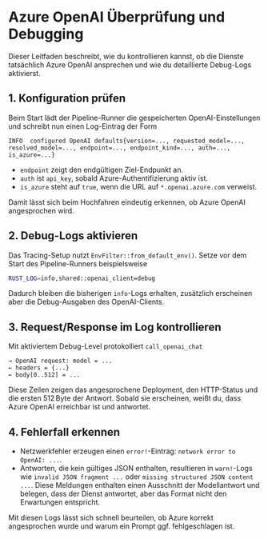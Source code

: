 # Azure OpenAI Überprüfung und Debugging

Dieser Leitfaden beschreibt, wie du kontrollieren kannst, ob die Dienste tatsächlich Azure OpenAI ansprechen und wie du detaillierte Debug-Logs aktivierst.

## 1. Konfiguration prüfen

Beim Start lädt der Pipeline-Runner die gespeicherten OpenAI-Einstellungen und schreibt nun einen Log-Eintrag der Form

```
INFO  configured OpenAI defaults{version=..., requested_model=..., resolved_model=..., endpoint=..., endpoint_kind=..., auth=..., is_azure=...}
```

* `endpoint` zeigt den endgültigen Ziel-Endpunkt an.
* `auth` ist `api_key`, sobald Azure-Authentifizierung aktiv ist.
* `is_azure` steht auf `true`, wenn die URL auf `*.openai.azure.com` verweist.

Damit lässt sich beim Hochfahren eindeutig erkennen, ob Azure OpenAI angesprochen wird.

## 2. Debug-Logs aktivieren

Das Tracing-Setup nutzt `EnvFilter::from_default_env()`. Setze vor dem Start des Pipeline-Runners beispielsweise

```bash
RUST_LOG=info,shared::openai_client=debug
```

Dadurch bleiben die bisherigen `info`-Logs erhalten, zusätzlich erscheinen aber die Debug-Ausgaben des OpenAI-Clients.

## 3. Request/Response im Log kontrollieren

Mit aktiviertem Debug-Level protokolliert `call_openai_chat`

```
→ OpenAI request: model = ...
← headers = {...}
← body[0..512] = ...
```

Diese Zeilen zeigen das angesprochene Deployment, den HTTP-Status und die ersten 512 Byte der Antwort. Sobald sie erscheinen, weißt du, dass Azure OpenAI erreichbar ist und antwortet.

## 4. Fehlerfall erkennen

* Netzwerkfehler erzeugen einen `error!`-Eintrag: `network error to OpenAI: ...`.
* Antworten, die kein gültiges JSON enthalten, resultieren in `warn!`-Logs wie `invalid JSON fragment ...` oder `missing structured JSON content ...`. Diese Meldungen enthalten einen Ausschnitt der Modellantwort und belegen, dass der Dienst antwortet, aber das Format nicht den Erwartungen entspricht.

Mit diesen Logs lässt sich schnell beurteilen, ob Azure korrekt angesprochen wurde und warum ein Prompt ggf. fehlgeschlagen ist.
